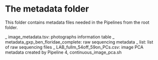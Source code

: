 # The metadata folder

This folder contains metadata files needed in the Pipelines from the root folder.

_ image_metadata.tsv: photographs information table
_ metadata_gxp_ben_floridae_complete: raw sequencing metadata
_ list: list of raw sequencing files
_ LAB_fullm_54off_59on_PCs.csv: image PCA metadata created by Pipeline 4, continuous_image_pca.sh
